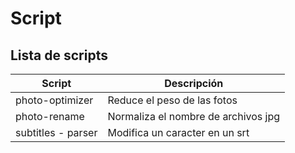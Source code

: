 #  Script
## Lista de scripts

| Script | Descripción |
| ------ | ------ |
| photo-optimizer | Reduce el peso de las fotos |
| photo-rename | Normaliza el nombre de archivos jpg |
| subtitles - parser | Modifica un caracter en un srt|

